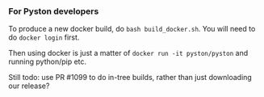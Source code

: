 ### For Pyston developers

To produce a new docker build, do `bash build_docker.sh`.  You will need to do `docker login` first.

Then using docker is just a matter of `docker run -it pyston/pyston` and running python/pip etc.

Still todo: use PR #1099 to do in-tree builds, rather than just downloading our release?
